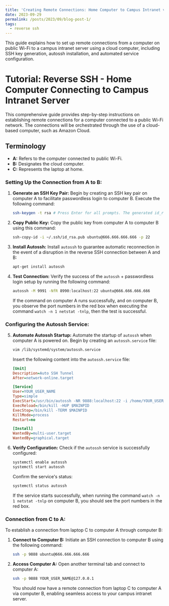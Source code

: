 ```yaml
---
title: 'Creating Remote Connections: Home Computer to Campus Intranet via Cloud'
date: 2023-09-29
permalink: /posts/2023/09/blog-post-1/
tags:
  - reverse ssh
---
```


This guide explains how to set up remote connections from a computer on public Wi-Fi to a campus intranet server using a cloud computer, including SSH key generation, autossh installation, and automated service configuration.

# Tutorial: Reverse SSH - Home Computer Connecting to Campus Intranet Server

This comprehensive guide provides step-by-step instructions on establishing remote connections for a computer connected to a public Wi-Fi network. The connections will be orchestrated through the use of a cloud-based computer, such as Amazon Cloud.

## Terminology
- **A:** Refers to the computer connected to public Wi-Fi.
- **B:** Designates the cloud computer.
- **C:** Represents the laptop at home.

### Setting Up the Connection from A to B:

1. **Generate an SSH Key Pair:** Begin by creating an SSH key pair on computer A to facilitate passwordless login to computer B. Execute the following command:
   ```bash
   ssh-keygen -t rsa # Press Enter for all prompts. The generated id_rsa.pub file will be located in the ~/.ssh/ directory.
   ```

2. **Copy Public Key:** Copy the public key from computer A to computer B using this command:
   ```bash
   ssh-copy-id -i ~/.ssh/id_rsa.pub ubuntu@666.666.666.666 -p 22
   ```

3. **Install Autossh:** Install `autossh` to guarantee automatic reconnection in the event of a disruption in the reverse SSH connection between A and B:
   ```bash
   apt-get install autossh
   ```

4. **Test Connection:** Verify the success of the `autossh` + passwordless login setup by running the following command:
   ```bash
   autossh -M 9991 -NfR 8990:localhost:22 ubuntu@666.666.666.666
   ```
   If the command on computer A runs successfully, and on computer B, you observe the port numbers in the red box when executing the command `watch -n 1 netstat -tnlp`, then the test is successful.

### Configuring the Autossh Service:

5. **Automate Autossh Startup:** Automate the startup of `autossh` when computer A is powered on. Begin by creating an `autossh.service` file:
   ```bash
   vim /lib/systemd/system/autossh.service
   ```

   Insert the following content into the `autossh.service` file:
   ```ini
   [Unit]
   Description=Auto SSH Tunnel
   After=network-online.target

   [Service]
   User=YOUR_USER_NAME
   Type=simple
   ExecStart=/usr/bin/autossh -NR 9888:localhost:22 -i /home/YOUR_USER_NAME/.ssh/id_rsa ubuntu@666.666.666.666 -p 22 >> /dev/null 2>&1
   ExecReload=/bin/kill -HUP $MAINPID
   ExecStop=/bin/kill -TERM $MAINPID
   KillMode=process
   Restart=no

   [Install]
   WantedBy=multi-user.target
   WantedBy=graphical.target
   ```

6. **Verify Configuration:** Check if the `autossh` service is successfully configured:
   ```bash
   systemctl enable autossh
   systemctl start autossh
   ```

   Confirm the service's status:
   ```bash
   systemctl status autossh
   ```
   If the service starts successfully, when running the command `watch -n 1 netstat -tnlp` on computer B, you should see the port numbers in the red box.

### Connection from C to A:

To establish a connection from laptop C to computer A through computer B:

1. **Connect to Computer B:** Initiate an SSH connection to computer B using the following command:
   ```bash
   ssh -p 9888 ubuntu@666.666.666.666
   ```

2. **Access Computer A:** Open another terminal tab and connect to computer A:
   ```bash
   ssh -p 9888 YOUR_USER_NAME@127.0.0.1
   ```
   
   You should now have a remote connection from laptop C to computer A via computer B, enabling seamless access to your campus intranet server.
